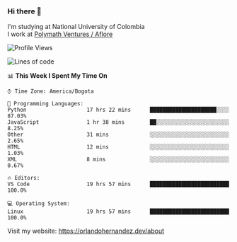 ### Hi there 👋


<!--**AR4Z/AR4Z** is a ✨ _special_ ✨ repository because its `README.md` (this file) appears on your GitHub profile.

Here are some ideas to get you started:-->
I'm studying at National University of Colombia
<br>
I work at <a href="https://www.aflore.co/">Polymath Ventures / Aflore</a>
<br>

<!--START_SECTION:waka-->
![Profile Views](http://img.shields.io/badge/Profile%20Views-0-blue)

![Lines of code](https://img.shields.io/badge/From%20Hello%20World%20I%27ve%20Written-3.3%20million%20lines%20of%20code-blue)

📊 **This Week I Spent My Time On** 

```text
⌚︎ Time Zone: America/Bogota

💬 Programming Languages: 
Python                   17 hrs 22 mins      █████████████████████░░░░   87.03% 
JavaScript               1 hr 38 mins        ██░░░░░░░░░░░░░░░░░░░░░░░   8.25% 
Other                    31 mins             ░░░░░░░░░░░░░░░░░░░░░░░░░   2.65% 
HTML                     12 mins             ░░░░░░░░░░░░░░░░░░░░░░░░░   1.03% 
XML                      8 mins              ░░░░░░░░░░░░░░░░░░░░░░░░░   0.67%

🔥 Editors: 
VS Code                  19 hrs 57 mins      █████████████████████████   100.0%

💻 Operating System: 
Linux                    19 hrs 57 mins      █████████████████████████   100.0%

```


<!--END_SECTION:waka-->


Visit my website: https://orlandohernandez.dev/about

